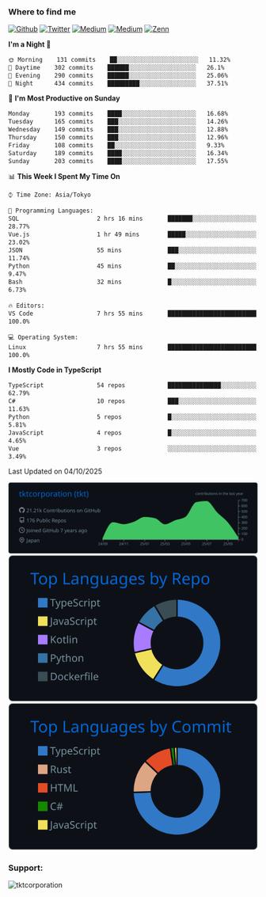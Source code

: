 <!-- <p align="left"> <img src="https://komarev.com/ghpvc/?username=tktcorporation&label=Profile%20views&color=0e75b6&style=flat" alt="tktcorporation" /> </p> -->

<h3>Where to find me</h3>
<p>
<a href="https://github.com/tktcorporation" target="_blank"><img alt="Github" src="https://img.shields.io/badge/GitHub-%2312100E.svg?&style=for-the-badge&logo=Github&logoColor=white" /></a>
<a href="https://twitter.com/tktcorporation" target="_blank"><img alt="Twitter" src="https://img.shields.io/badge/twitter-%231DA1F2.svg?&style=for-the-badge&logo=twitter&logoColor=white" /></a>
<a href="https://www.linkedin.com/in/tktcorporation" target="_blank"><img alt="Medium" src="https://img.shields.io/badge/linkdin-0a66c2.svg?&style=for-the-badge&logo=linkedin&logoColor=white" /></a>
<a href="https://qiita.com/tktcorporation" target="_blank"><img alt="Medium" src="https://img.shields.io/badge/qiita-55C500.svg?&style=for-the-badge&logo=qiita&logoColor=white" /></a>
<a href="https://zenn.dev/tktcorporation" target="_blank"><img alt="Zenn" src="https://img.shields.io/badge/Zenn-3EA8FF.svg?&style=for-the-badge&logo=Zenn&logoColor=white" /></a>
</p>
  
<!--START_SECTION:waka-->
**I'm a Night 🦉** 

```text
🌞 Morning    131 commits    ██░░░░░░░░░░░░░░░░░░░░░░░   11.32% 
🌆 Daytime    302 commits    ██████░░░░░░░░░░░░░░░░░░░   26.1% 
🌃 Evening    290 commits    ██████░░░░░░░░░░░░░░░░░░░   25.06% 
🌙 Night      434 commits    █████████░░░░░░░░░░░░░░░░   37.51%

```
📅 **I'm Most Productive on Sunday** 

```text
Monday       193 commits    ████░░░░░░░░░░░░░░░░░░░░░   16.68% 
Tuesday      165 commits    ███░░░░░░░░░░░░░░░░░░░░░░   14.26% 
Wednesday    149 commits    ███░░░░░░░░░░░░░░░░░░░░░░   12.88% 
Thursday     150 commits    ███░░░░░░░░░░░░░░░░░░░░░░   12.96% 
Friday       108 commits    ██░░░░░░░░░░░░░░░░░░░░░░░   9.33% 
Saturday     189 commits    ████░░░░░░░░░░░░░░░░░░░░░   16.34% 
Sunday       203 commits    ████░░░░░░░░░░░░░░░░░░░░░   17.55%

```


📊 **This Week I Spent My Time On** 

```text
⌚︎ Time Zone: Asia/Tokyo

💬 Programming Languages: 
SQL                      2 hrs 16 mins       ███████░░░░░░░░░░░░░░░░░░   28.77% 
Vue.js                   1 hr 49 mins        █████░░░░░░░░░░░░░░░░░░░░   23.02% 
JSON                     55 mins             ███░░░░░░░░░░░░░░░░░░░░░░   11.74% 
Python                   45 mins             ██░░░░░░░░░░░░░░░░░░░░░░░   9.47% 
Bash                     32 mins             █░░░░░░░░░░░░░░░░░░░░░░░░   6.73%

🔥 Editors: 
VS Code                  7 hrs 55 mins       █████████████████████████   100.0%

💻 Operating System: 
Linux                    7 hrs 55 mins       █████████████████████████   100.0%

```

**I Mostly Code in TypeScript** 

```text
TypeScript               54 repos            ███████████████░░░░░░░░░░   62.79% 
C#                       10 repos            ███░░░░░░░░░░░░░░░░░░░░░░   11.63% 
Python                   5 repos             █░░░░░░░░░░░░░░░░░░░░░░░░   5.81% 
JavaScript               4 repos             █░░░░░░░░░░░░░░░░░░░░░░░░   4.65% 
Vue                      3 repos             ░░░░░░░░░░░░░░░░░░░░░░░░░   3.49%

```



 Last Updated on 04/10/2025
<!--END_SECTION:waka-->

[![](https://raw.githubusercontent.com/tktcorporation/tktcorporation/master/profile-summary-card-output/github_dark/0-profile-details.svg)](https://github.com/vn7n24fzkq/github-profile-summary-cards)
[![](https://raw.githubusercontent.com/tktcorporation/tktcorporation/master/profile-summary-card-output/github_dark/1-repos-per-language.svg)](https://github.com/vn7n24fzkq/github-profile-summary-cards) [![](https://raw.githubusercontent.com/tktcorporation/tktcorporation/master/profile-summary-card-output/github_dark/2-most-commit-language.svg)](https://github.com/vn7n24fzkq/github-profile-summary-cards)

<h3 align="left">Support:</h3>
<p><a href="https://www.buymeacoffee.com/tktcorporation"> <img align="left" src="https://cdn.buymeacoffee.com/buttons/v2/default-yellow.png" height="50" width="210" alt="tktcorporation" /></a></p><br><br>
